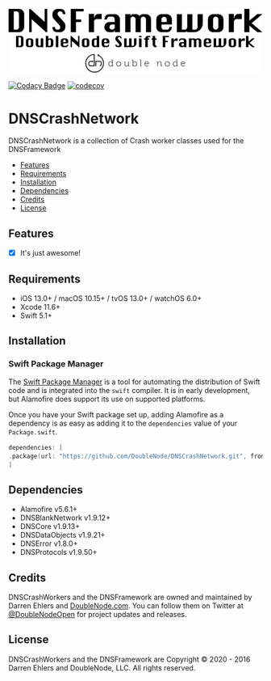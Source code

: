 ![DoubleNode Swift Framework](https://github.com/DoubleNode/DNSCrashNetwork/raw/master/DNSFrameworkLogo.png)

[![Codacy Badge](https://api.codacy.com/project/badge/Grade/6f473642e4404426b55fda500602e662)](https://www.codacy.com?utm_source=github.com&amp;utm_medium=referral&amp;utm_content=DoubleNode/DNSCrashNetwork&amp;utm_campaign=Badge_Grade)
[![codecov](https://codecov.io/gh/DoubleNode/DNSCrashNetwork/branch/master/graph/badge.svg?token=NcFMBk0g9t)](https://codecov.io/gh/DoubleNode/DNSCrashNetwork)

# DNSCrashNetwork

DNSCrashNetwork is a collection of Crash worker classes used for the DNSFramework

-   [Features](#features)
-   [Requirements](#requirements)
-   [Installation](#installation)
-   [Dependencies](#dependencies)
-   [Credits](#credits)
-   [License](#license)

## Features

-   [x] It's just awesome!

## Requirements

-   iOS 13.0+ / macOS 10.15+ / tvOS 13.0+ / watchOS 6.0+
-   Xcode 11.6+
-   Swift 5.1+

## Installation

### Swift Package Manager

The [Swift Package Manager](https://swift.org/package-manager/) is a tool for automating the distribution of Swift code and is integrated into the `swift` compiler. It is in early development, but Alamofire does support its use on supported platforms.

Once you have your Swift package set up, adding Alamofire as a dependency is as easy as adding it to the `dependencies` value of your `Package.swift`.

```swift
dependencies: [
.package(url: "https://github.com/DoubleNode/DNSCrashNetwork.git", from: "1.9.8")
]
```

## Dependencies

-   Alamofire v5.6.1+
-   DNSBlankNetwork v1.9.12+
-   DNSCore v1.9.13+
-   DNSDataObjects v1.9.21+
-   DNSError v1.8.0+
-   DNSProtocols v1.9.50+

## Credits

DNSCrashWorkers and the DNSFramework are owned and maintained by Darren Ehlers and [DoubleNode.com](http://doublenode.com). You can follow them on Twitter at [@DoubleNodeOpen](https://twitter.com/DoubleNodeOpen) for project updates and releases.

## License

DNSCrashWorkers and the DNSFramework are Copyright © 2020 - 2016 Darren Ehlers and DoubleNode, LLC. All rights reserved.
